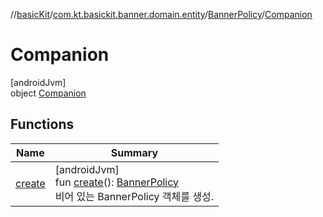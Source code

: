 //[basicKit](../../../../index.md)/[com.kt.basickit.banner.domain.entity](../../index.md)/[BannerPolicy](../index.md)/[Companion](index.md)

# Companion

[androidJvm]\
object [Companion](index.md)

## Functions

| Name | Summary |
|---|---|
| [create](create.md) | [androidJvm]<br>fun [create](create.md)(): [BannerPolicy](../index.md)<br>비어 있는 BannerPolicy 객체를 생성. |
